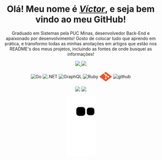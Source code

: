 <div>
  <h1 align="center">Olá! Meu nome é <a href="https://www.linkedin.com/in/victormarri/"><i>Víctor</i></a>, e seja bem vindo ao meu GitHub!</h1>
  <p align="center">Graduado em Sistemas pela PUC Minas, desenvolvedor Back-End e apaixonado por desenvolvimento!
     Gosto de colocar tudo que aprendo em prática, e transformo todas as minhas anotações em artigos que estão nos README's dos meus projetos, incluindo as fontes de onde busquei as informações! 
  </a><br>
</div>

<div align="center">
  <a href="https://github.com/VictorMarri">
    <img height="150em" src="https://github-readme-stats.vercel.app/api?username=VictorMarri&count_private=true&include_all_commits=true&show_icons=true&theme=dracula&hide_border=false&show_owner=true"/>
    <img height="150em" src="https://github-readme-stats.vercel.app/api/top-langs/?username=VictorMarri&theme=dracula&hide_border=false&&layout=compact"/>
  </a>
</div>

<div align="center" valign="top"><br>
  <img align="center" alt="Go" height="30" width="50" src="https://cdn.jsdelivr.net/gh/devicons/devicon/icons/go/go-original-wordmark.svg">
  <img align="center" alt=".NET" height="30" width="40" src="https://cdn.jsdelivr.net/gh/devicons/devicon/icons/dot-net/dot-net-plain.svg">
  <img align="center" alt="GraphQL" height="30" width="40" src="https://cdn.jsdelivr.net/gh/devicons/devicon/icons/graphql/graphql-plain.svg">
  <img align="center" alt="Ruby" height="30" width="40" src="https://cdn.jsdelivr.net/gh/devicons/devicon/icons/ruby/ruby-original.svg">
  <!--<img align="center" alt="React" height="30" width="40" src="https://raw.githubusercontent.com/devicons/devicon/master/icons/react/react-original.svg">-->
  <!--<img align="center" alt="Js" height="30" width="40" src="https://raw.githubusercontent.com/devicons/devicon/master/icons/javascript/javascript-plain.svg">-->
  <!--<img align="center" alt="Js" height="30" width="40" src="https://raw.githubusercontent.com/devicons/devicon/master/icons/typescript/typescript-plain.svg">-->
  <!--<img align="center" alt="HTML" height="30" width="40" src="https://raw.githubusercontent.com/devicons/devicon/master/icons/html5/html5-original.svg">-->
  <!--<img align="center" alt="CSS" height="30" width="40" src="https://raw.githubusercontent.com/devicons/devicon/master/icons/css3/css3-original.svg">-->
  <!--<img align="center" alt="nodejs" height="30" width="40" src="https://cdn.worldvectorlogo.com/logos/nodejs-icon.svg">-->
  <img align="center" alt="git" height="30" width="40" src="https://raw.githubusercontent.com/devicons/devicon/master/icons/git/git-original.svg">
  <img align="center" alt="github" height="30" width="40" src="https://cdn.jsdelivr.net/gh/devicons/devicon/icons/github/github-original-wordmark.svg" />
</div><br>

<div align="center">
  <!-- <a href="https://www.facebook.com/pr.eduardoribeiro" target="_blank"><img src="https://img.shields.io/badge/Facebook-1877F2?style=for-the-badge&logo=facebook&logoColor=white" target="_blank"></a>  -->
  <a href="https://www.linkedin.com/in/victormarri/" target="_blank"><img src="https://img.shields.io/badge/-LinkedIn-%230077B5?style=for-the-badge&logo=linkedin&logoColor=white" target="_blank"></a> 
  <a href="mailto:victorpujoni@gmail.com"><img src="https://img.shields.io/badge/Gmail-D14836?style=for-the-badge&logo=gmail&logoColor=white" target="_blank"></a>
  <!--
  <img src="https://img.shields.io/badge/Go-00ADD8?style=for-the-badge&logo=go&logoColor=white" />
  -->
</div>

<div align="center">
  
  ![Snake animation](https://github.com/VictorMarri/VictorMarri/blob/output/github-contribution-grid-snake.svg)
  
</div>
